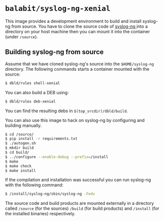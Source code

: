 # `balabit/syslog-ng-xenial`
This image provides a development environment to build and install syslog-ng from source. You have to clone the source
code of [syslog-ng ](https://github.com/balabit/syslog-ng.git) into a directory on your host machine then you can mount it
into the container (under `/source`).

## Building syslog-ng from source

Assume that we have cloned syslog-ng's source into the `$HOME/syslog-ng`
directory.  The following commands starts a container mounted with the
source:

```bash
$ dbld/rules shell-xenial
```

You can also build a DEB using:

```bash
$ dbld/rules deb-xenial
```

You can find the resulting debs in `$(top_srcdir)/dbld/build`.

You can also use this image to hack on syslog-ng by configuring and building
manually.

```bash
$ cd /source/
$ pip install -r requirements.txt
$ ./autogen.sh
$ mkdir build
$ cd build/
$ ../configure --enable-debug --prefix=/install
$ make
$ make check
$ make install
```

If the compilation and installation was successful you can run syslog-ng with the following command:

```bash
$ /install/syslog-ng/sbin/syslog-ng -Fedv
```

The source code and build products are mounted externally in a directory
called `/source` (for the sources) `/build` (for build products) and
`/install` (for the installed binaries) respectively.
